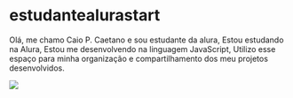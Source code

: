 # estudantealurastart
Olá, me chamo Caio P. Caetano e sou estudante da alura,
Estou estudando na Alura,
Estou me desenvolvendo na linguagem JavaScript,
Utilizo esse espaço para minha organização e compartilhamento dos meu projetos desenvolvidos.

![](https://media.tenor.com/bGS2OhhN9tsAAAAM/hello-gojo-satoru.gif)
